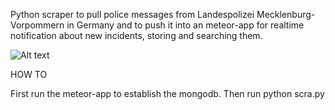 Python scraper to pull police messages from Landespolizei Mecklenburg-Vorpommern in Germany and to push it into an meteor-app for realtime notification about new incidents, storing and searching them.

![Alt text](http://i.imgur.com/vDwRVCS.jpg)

HOW TO

First run the meteor-app to establish the mongodb.
Then run python scra.py